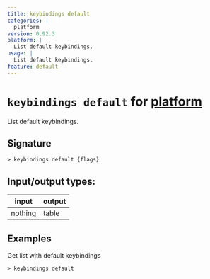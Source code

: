 ```yaml
---
title: keybindings default
categories: |
  platform
version: 0.92.3
platform: |
  List default keybindings.
usage: |
  List default keybindings.
feature: default
---
```

<!-- This file is automatically generated. Please edit the command in https://github.com/nushell/nushell instead. -->

# `keybindings default` for [platform](/commands/categories/platform.md)

<div class='command-title'>List default keybindings.</div>

## Signature

```> keybindings default {flags} ```


## Input/output types:

| input   | output |
| ------- | ------ |
| nothing | table  |

## Examples

Get list with default keybindings
```nu
> keybindings default

```

